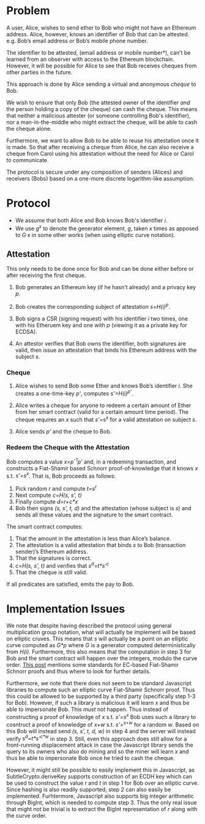 # Problem

A user, Alice, wishes to send ether to Bob who might not have an Ethereum address. Alice, however, knows an identifier of Bob that can be attested. e.g. Bob’s email address or Bob’s mobile phone number. 

The identifier to be attested, (email address or mobile number†), can’t be learned from an observer with access to the Ethereum blockchain. However, it will be possible for Alice to see that Bob receives cheques from other parties in the future.

This approach is done by Alice sending a virtual and anonymous *cheque* to Bob.

We wish to ensure that only Bob (the attested owner of the identifier *and* the person holding a copy of the cheque) can cash the cheque. This means that neither a malicious attester (or someone controlling Bob's identifier), nor a man-in-the-middle who might extract the cheque, will be able to cash the cheque alone.

Furthermore, we want to allow Bob to be able to reuse his attestation once it is made. So that after receiving a cheque from Alice, he can also receive a cheque from Carol using his attestation without the need for Alice or Carol to communicate. 

The protocol is secure under any composition of senders (Alices) and receivers (Bobs) based on a one-more discrete logarithm-like assumption. 

# Protocol

- We assume that both Alice and Bob knows Bob's identifier 𝑖.
- We use *g<sup>x</sup>* to denote the generator element, *g*, taken *x* times as apposed to *G·x* in some other works (when using elliptic curve notation).

## Attestation
This only needs to be done once for Bob and can be done either before or after receiving the first cheque.

1. Bob generates an Ethereum key (if he hasn't already) and a privacy key *p*.

2. Bob creates the corresponding subject of attestation *s=H(i)<sup>p</sup>*.

3. Bob signs a CSR (signing request) with his identifier *i* two times, one with his Etheruem key and one with *p* (viewing it as a private key for ECDSA).

4. An attestor verifies that Bob owns the identifier, both signatures are valid, then issue an attestation that binds his Ethereum address with the subject *s*.

### Cheque

1. Alice wishes to send Bob some Ether and knows Bob’s identifier *i*. She creates a one-time-key *p'*, computes *s'=H(i)<sup>p'</sup>*.

2. Alice writes a cheque for anyone to redeem a certain amount of Ether from her smart contract (valid for a certain amount time period). The cheque requires an *x* such that *s'=s<sup>x</sup>* for a valid attestation on subject *s*.

3. Alice sends *p'* and the cheque to Bob.

### Redeem the Cheque with the Attestation

Bob computes a value *x=p<sup>-1</sup>p'* and, in a redeeming transaction, and constructs a Fiat-Shamir based Schnorr proof-of-knowledge that it knows *x* s.t. *s'=s<sup>x</sup>*. That is, Bob proceeds as follows:
1. Pick random *r* and compute *t=s<sup>r</sup>*
2. Next compute *c=H(s, s', t)*
3. Finally compute *d=r+c\*x*
4. Bob then signs *(s, s', t, d)* and the attestation (whose subject is *s*) and sends all these values and the signature to the smart contract.

The smart contract computes:

1. That the amount in the attestation is less than Alice’s balance.
2. The attestation is a valid attestation that binds *s* to Bob (transaction sender)’s Ethereum address.
3. That the signatures is correct.
4. *c=H(s, s', t)* and verifies that *s<sup>d</sup>=t\*s'<sup>c</sup>*
5. That the cheque is still valid.

If all predicates are satisfied, emits the pay to Bob.

# Implementation Issues
We note that despite having described the protocol using general multiplication group notation, what will actually be implement will be based on elliptic cruves. This means that *s* will actually be a point on an elliptic curve computed as *G\*p* where *G* is a generator computed deterministically from *H(i)*. Furthermore, this also means that the computation in step 3 for Bob and the smart contract will happen over the integers, modulo the curve order. 
[This post](https://crypto.stackexchange.com/questions/34863/ec-schnorr-signature-multiple-standard) mentions some standards for EC-based Fiat-Shamir Schnorr proofs and thus where to look for further details.

Furthermore, we note that there does not seem to be standard Javascript libraries to compute such an elliptic curve Fiat-Shamir Schnorr proof. Thus this could be allowed to be supported by a third party (specifically step 1-3 for Bob). However, if such a library is malicious it will learn *x* and thus be able to impersonate Bob. This *must* not happen. Thus instead of constructing a proof of knowledge of *x* s.t. *s'=s<sup>x</sup>* Bob uses such a library to cosntruct a proof of knowledge of *x+w* s.t. *s'=<sup>x+w</sup>* for a random *w*. Based on this Bob will instead send *(s, s', t, d, w)* in step 4 and the server will instead verify *s<sup>d</sup>=t\*s'<sup>c\*w</sup>* in step 3.
Still, even this approach does still allow for a front-running displacement attack in case the Javascript library sends the query to its owners who also do mining and so the miner will learn *x* and thus be able to impersonate Bob once he tried to cash the cheque.

However, it might still be possible to easily implement this in Javascript, as SubtleCrypto.deriveKey supports construction of an ECDH key which can be used to construct the value *r* and *t* in step 1 for Bob over an elliptic curve. Since hashing is also readily supported, step 2 can also easily be implemented. Furhtermore, Javascript also supports big integer arithmetic through BigInt, which is needed to compute step 3. Thus the only real issue that might not be trivial is to extract the BigInt representation of *r* along with the curve order.

